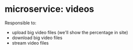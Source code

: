 # microservice: videos

Responsible to:

- upload big video files (we'll show the percentage in site)
- download big video files
- stream video files